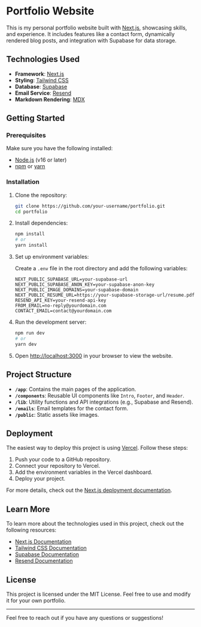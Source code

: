 # Portfolio Website

This is my personal portfolio website built with [Next.js](https://nextjs.org), showcasing skills, and experience. It includes features like a contact form, dynamically rendered blog posts, and integration with Supabase for data storage.

## Technologies Used

- **Framework**: [Next.js](https://nextjs.org)
- **Styling**: [Tailwind CSS](https://tailwindcss.com)
- **Database**: [Supabase](https://supabase.com)
- **Email Service**: [Resend](https://resend.com)
- **Markdown Rendering**: [MDX](https://mdxjs.com)

## Getting Started

### Prerequisites

Make sure you have the following installed:

- [Node.js](https://nodejs.org) (v16 or later)
- [npm](https://www.npmjs.com/) or [yarn](https://yarnpkg.com/)

### Installation

1. Clone the repository:

   ```bash
   git clone https://github.com/your-username/portfolio.git
   cd portfolio
   ```

2. Install dependencies:

   ```bash
   npm install
   # or
   yarn install
   ```

3. Set up environment variables:

   Create a `.env` file in the root directory and add the following variables:

   ```env
   NEXT_PUBLIC_SUPABASE_URL=your-supabase-url
   NEXT_PUBLIC_SUPABASE_ANON_KEY=your-supabase-anon-key
   NEXT_PUBLIC_IMAGE_DOMAINS=your-supabase-domain
   NEXT_PUBLIC_RESUME_URL=https://your-supabase-storage-url/resume.pdf
   RESEND_API_KEY=your-resend-api-key
   FROM_EMAIL=no-reply@yourdomain.com
   CONTACT_EMAIL=contact@yourdomain.com
   ```

4. Run the development server:

   ```bash
   npm run dev
   # or
   yarn dev
   ```

5. Open [http://localhost:3000](http://localhost:3000) in your browser to view the website.

## Project Structure

- **`/app`**: Contains the main pages of the application.
- **`/components`**: Reusable UI components like `Intro`, `Footer`, and `Header`.
- **`/lib`**: Utility functions and API integrations (e.g., Supabase and Resend).
- **`/emails`**: Email templates for the contact form.
- **`/public`**: Static assets like images.

## Deployment

The easiest way to deploy this project is using [Vercel](https://vercel.com). Follow these steps:

1. Push your code to a GitHub repository.
2. Connect your repository to Vercel.
3. Add the environment variables in the Vercel dashboard.
4. Deploy your project.

For more details, check out the [Next.js deployment documentation](https://nextjs.org/docs/app/building-your-application/deploying).

## Learn More

To learn more about the technologies used in this project, check out the following resources:

- [Next.js Documentation](https://nextjs.org/docs)
- [Tailwind CSS Documentation](https://tailwindcss.com/docs)
- [Supabase Documentation](https://supabase.com/docs)
- [Resend Documentation](https://resend.com/docs)

## License

This project is licensed under the MIT License. Feel free to use and modify it for your own portfolio.

---

Feel free to reach out if you have any questions or suggestions!
